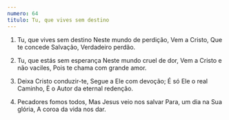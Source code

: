 ```yaml
---
numero: 64
titulo: Tu, que vives sem destino
---
```

1. Tu, que vives sem destino
   Neste mundo de perdição,
   Vem a Cristo,
   Que te concede Salvação,
   Verdadeiro perdão.

2. Tu, que estás sem esperança
   Neste mundo cruel de dor,
   Vem a Cristo e não vaciles,
   Pois te chama com grande amor.

3. Deixa Cristo conduzir-te,
   Segue a Ele com devoção;
   É só Ele o real Caminho,
   È o Autor da eternal redenção.

4. Pecadores fomos todos,
   Mas Jesus veio nos salvar
   Para, um dia na Sua glória,
   A coroa da vida nos dar.
